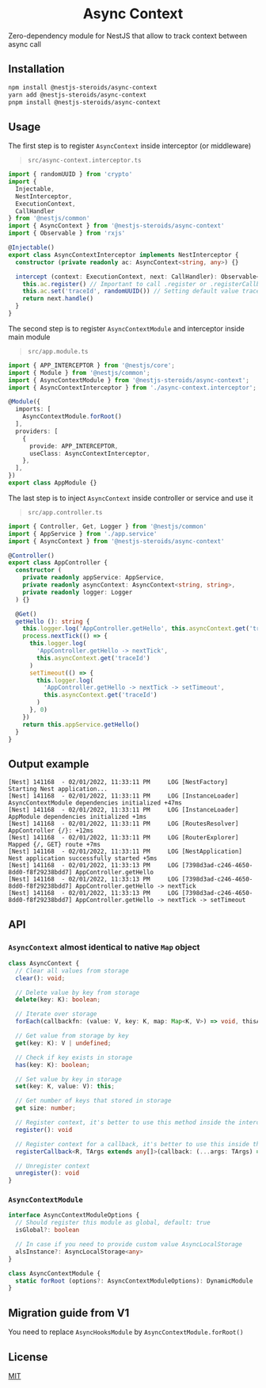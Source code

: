 <h1 align="center">Async Context</h1>

Zero-dependency module for NestJS that allow to track context between async call

## Installation
```bash
npm install @nestjs-steroids/async-context
yarn add @nestjs-steroids/async-context
pnpm install @nestjs-steroids/async-context
```

## Usage
The first step is to register `AsyncContext` inside interceptor (or middleware)
> `src/async-context.interceptor.ts`
```typescript
import { randomUUID } from 'crypto'
import {
  Injectable,
  NestInterceptor,
  ExecutionContext,
  CallHandler
} from '@nestjs/common'
import { AsyncContext } from '@nestjs-steroids/async-context'
import { Observable } from 'rxjs'

@Injectable()
export class AsyncContextInterceptor implements NestInterceptor {
  constructor (private readonly ac: AsyncContext<string, any>) {}

  intercept (context: ExecutionContext, next: CallHandler): Observable<any> {
    this.ac.register() // Important to call .register or .registerCallback (good for middleware)
    this.ac.set('traceId', randomUUID()) // Setting default value traceId
    return next.handle()
  }
}
```

The second step is to register `AsyncContextModule` and interceptor inside main module
> `src/app.module.ts`
```typescript
import { APP_INTERCEPTOR } from '@nestjs/core';
import { Module } from '@nestjs/common';
import { AsyncContextModule } from '@nestjs-steroids/async-context';
import { AsyncContextInterceptor } from './async-context.interceptor';

@Module({
  imports: [
    AsyncContextModule.forRoot()
  ],
  providers: [
    {
      provide: APP_INTERCEPTOR,
      useClass: AsyncContextInterceptor,
    },
  ],
})
export class AppModule {}
```
The last step is to inject `AsyncContext` inside controller or service and use it
> ``src/app.controller.ts``
```typescript
import { Controller, Get, Logger } from '@nestjs/common'
import { AppService } from './app.service'
import { AsyncContext } from '@nestjs-steroids/async-context'

@Controller()
export class AppController {
  constructor (
    private readonly appService: AppService,
    private readonly asyncContext: AsyncContext<string, string>,
    private readonly logger: Logger
  ) {}

  @Get()
  getHello (): string {
    this.logger.log('AppController.getHello', this.asyncContext.get('traceId'))
    process.nextTick(() => {
      this.logger.log(
        'AppController.getHello -> nextTick',
        this.asyncContext.get('traceId')
      )
      setTimeout(() => {
        this.logger.log(
          'AppController.getHello -> nextTick -> setTimeout',
          this.asyncContext.get('traceId')
        )
      }, 0)
    })
    return this.appService.getHello()
  }
}

```

## Output example

```
[Nest] 141168  - 02/01/2022, 11:33:11 PM     LOG [NestFactory] Starting Nest application...
[Nest] 141168  - 02/01/2022, 11:33:11 PM     LOG [InstanceLoader] AsyncContextModule dependencies initialized +47ms
[Nest] 141168  - 02/01/2022, 11:33:11 PM     LOG [InstanceLoader] AppModule dependencies initialized +1ms
[Nest] 141168  - 02/01/2022, 11:33:11 PM     LOG [RoutesResolver] AppController {/}: +12ms
[Nest] 141168  - 02/01/2022, 11:33:11 PM     LOG [RouterExplorer] Mapped {/, GET} route +7ms
[Nest] 141168  - 02/01/2022, 11:33:11 PM     LOG [NestApplication] Nest application successfully started +5ms
[Nest] 141168  - 02/01/2022, 11:33:13 PM     LOG [7398d3ad-c246-4650-8dd0-f8f29238bdd7] AppController.getHello
[Nest] 141168  - 02/01/2022, 11:33:13 PM     LOG [7398d3ad-c246-4650-8dd0-f8f29238bdd7] AppController.getHello -> nextTick
[Nest] 141168  - 02/01/2022, 11:33:13 PM     LOG [7398d3ad-c246-4650-8dd0-f8f29238bdd7] AppController.getHello -> nextTick -> setTimeout
```

## API

### `AsyncContext` almost identical to native `Map` object
```typescript
class AsyncContext {
  // Clear all values from storage
  clear(): void;

  // Delete value by key from storage
  delete(key: K): boolean;

  // Iterate over storage
  forEach(callbackfn: (value: V, key: K, map: Map<K, V>) => void, thisArg?: any): void;

  // Get value from storage by key
  get(key: K): V | undefined;

  // Check if key exists in storage
  has(key: K): boolean;

  // Set value by key in storage
  set(key: K, value: V): this;

  // Get number of keys that stored in storage
  get size: number;

  // Register context, it's better to use this method inside the interceptor
  register(): void

  // Register context for a callback, it's better to use this inside the middleware
  registerCallback<R, TArgs extends any[]>(callback: (...args: TArgs) => R, ...args: TArgs): R

  // Unregister context
  unregister(): void
}

```
### `AsyncContextModule`
```typescript
interface AsyncContextModuleOptions {
  // Should register this module as global, default: true
  isGlobal?: boolean

  // In case if you need to provide custom value AsyncLocalStorage
  alsInstance?: AsyncLocalStorage<any>
}

class AsyncContextModule {
  static forRoot (options?: AsyncContextModuleOptions): DynamicModule
}
```

## Migration guide from V1
You need to replace `AsyncHooksModule` by `AsyncContextModule.forRoot()`

## License
[MIT](LICENSE.md)
